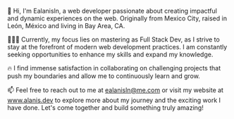 👋 Hi, I'm Ealanisln, a web developer passionate about creating impactful and dynamic experiences on the web. Originally from Mexico City, raised in León, México and living in Bay Area, CA. 

👨🏽‍💻 Currently, my focus lies on mastering as Full Stack Dev, as I strive to stay at the forefront of modern web development practices. I am constantly seeking opportunities to enhance my skills and expand my knowledge.

🔥 I find immense satisfaction in collaborating on challenging projects that push my boundaries and allow me to continuously learn and grow.

📫 Feel free to reach out to me at ealanisln@me.com or visit my website at www.alanis.dev to explore more about my journey and the exciting work I have done. Let's come together and build something truly amazing!
